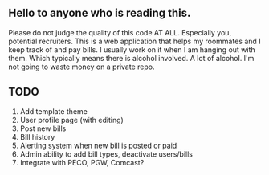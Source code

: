 ## Hello to anyone who is reading this.

Please do not judge the quality of this code AT ALL. Especially you, potential recruiters.
This is a web application that helps my roommates and I keep track of and pay bills.
I usually work on it when I am hanging out with them. Which typically means there is alcohol involved.
A lot of alcohol.
I'm not going to waste money on a private repo.

## TODO
1) Add template theme
2) User profile page (with editing)
3) Post new bills
4) Bill history
5) Alerting system when new bill is posted or paid
6) Admin ability to add bill types, deactivate users/bills
7) Integrate with PECO, PGW, Comcast?

